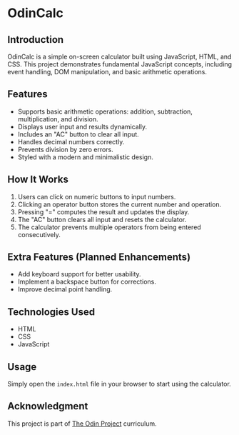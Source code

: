 # OdinCalc

## Introduction
OdinCalc is a simple on-screen calculator built using JavaScript, HTML, and CSS. This project demonstrates fundamental JavaScript concepts, including event handling, DOM manipulation, and basic arithmetic operations.

## Features
- Supports basic arithmetic operations: addition, subtraction, multiplication, and division.
- Displays user input and results dynamically.
- Includes an "AC" button to clear all input.
- Handles decimal numbers correctly.
- Prevents division by zero errors.
- Styled with a modern and minimalistic design.

## How It Works
1. Users can click on numeric buttons to input numbers.
2. Clicking an operator button stores the current number and operation.
3. Pressing "=" computes the result and updates the display.
4. The "AC" button clears all input and resets the calculator.
5. The calculator prevents multiple operators from being entered consecutively.

## Extra Features (Planned Enhancements)
- Add keyboard support for better usability.
- Implement a backspace button for corrections.
- Improve decimal point handling.

## Technologies Used
- HTML
- CSS
- JavaScript

## Usage
Simply open the `index.html` file in your browser to start using the calculator.

## Acknowledgment
This project is part of [The Odin Project](https://www.theodinproject.com/) curriculum.

